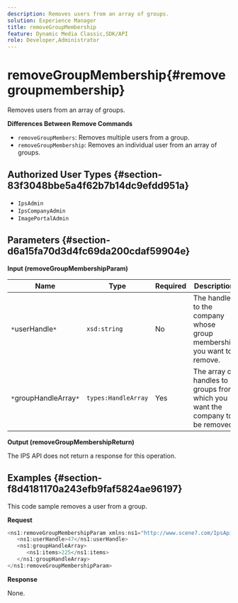 ```yaml
---
description: Removes users from an array of groups.
solution: Experience Manager
title: removeGroupMembership
feature: Dynamic Media Classic,SDK/API
role: Developer,Administrator
---
```


# removeGroupMembership{#removegroupmembership}

Removes users from an array of groups.

 **Differences Between Remove Commands**

* `removeGroupMembers`: Removes multiple users from a group. 
* `removeGroupMembership`: Removes an individual user from an array of groups.

## Authorized User Types {#section-83f3048bbe5a4f62b7b14dc9efdd951a}

* `IpsAdmin` 
* `IpsCompanyAdmin` 
* `ImagePortalAdmin`

## Parameters {#section-d6a15fa70d3d4fc69da200cdaf59904e}

**Input (removeGroupMembershipParam)** 

|  Name  | Type  | Required  | Description  |
|---|---|---|---|
|  `*`userHandle`*`  | `xsd:string`  | No  | The handle to the company whose group membership you want to remove.  |
|  `*`groupHandleArray`*`  | `types:HandleArray`  | Yes  | The array of handles to groups from which you want the company to be removed.  |

**Output (removeGroupMembershipReturn)**

The IPS API does not return a response for this operation.

## Examples {#section-f8d4181170a243efb9faf5824ae96197}

This code sample removes a user from a group.

**Request** 

```java
<ns1:removeGroupMembershipParam xmlns:ns1="http://www.scene7.com/IpsApi/xsd">
   <ns1:userHandle>47</ns1:userHandle>
   <ns1:groupHandleArray>
      <ns1:items>225</ns1:items>
   </ns1:groupHandleArray>
</ns1:removeGroupMembershipParam>
```

**Response**

None. 
